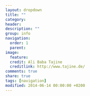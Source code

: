 ```yaml
---
layout: dropdown
title: ""
category: 
header: 
description: ""
group: info
navigation:
  order: 1
  parent: 
image:
  feature: 
  credit: Ali Baba Tajine
  creditlink: http://www.tajine.de/
comments: true
share: true
tags: [navigation]
modified: 2014-06-14 00:00:00 +0200
---
```

